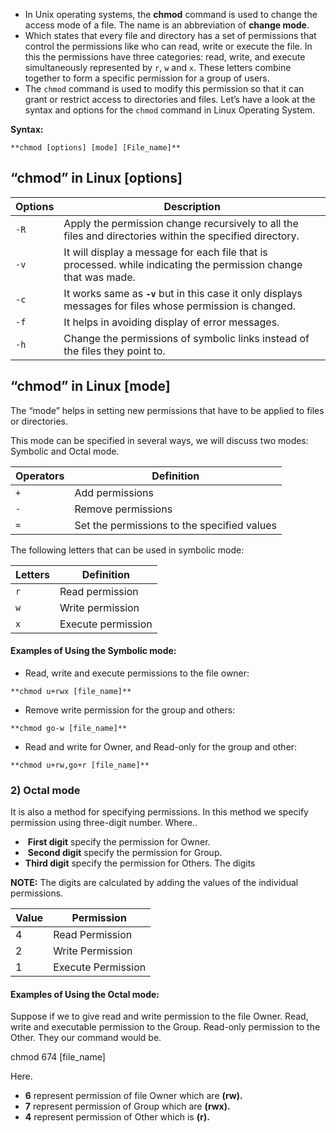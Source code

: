 - In Unix operating systems, the **chmod** command is used to change the access mode of a file. The name is an abbreviation of **change mode**. 
- Which states that every file and directory has a set of permissions that control the permissions like who can read, write or execute the file. In this the permissions have three categories: read, write, and execute simultaneously represented by `r`, `w` and `x`. These letters combine together to form a specific permission for a group of users.
- The `chmod` command is used to modify this permission so that it can grant or restrict access to directories and files. Let’s have a look at the syntax and options for the `chmod` command in Linux Operating System.

**Syntax:**

```
**chmod [options] [mode] [File_name]**
```
## **“chmod” in Linux [options]**



| Options | Description                                                                                                      |
| ------- | ---------------------------------------------------------------------------------------------------------------- |
| `-R`    | Apply the permission change recursively to all the files and directories within the specified directory.         |
| `-v`    | It will display a message for each file that is processed. while indicating the permission change that was made. |
| `-c`    | It works same as **`-v`** but in this case it only displays messages for files whose permission is changed.      |
| `-f`    | It helps in avoiding display of error messages.                                                                  |
| `-h`    | Change the permissions of symbolic links instead of the files they point to.                                     |



## “chmod” in Linux [mode]

The “mode” helps in setting new permissions that have to be applied to files or directories.

This mode can be specified in several ways, we will discuss two modes: Symbolic and Octal mode.

|Operators|Definition|
|---|---|
|`+`|Add permissions|
|`-`|Remove permissions|
|`=`|Set the permissions to the specified values|

The following letters that can be used in symbolic mode:

| Letters | Definition         |
| ------- | ------------------ |
| `r`     | Read permission    |
| `w`     | Write permission   |
| `x`     | Execute permission |



#### Examples of Using the Symbolic mode:

- Read, write and execute permissions to the file owner:

```
**chmod u+rwx [file_name]**
```

- Remove write permission for the group and others:

```
**chmod go-w [file_name]**
```

- Read and write for Owner, and Read-only for the group and other:

```
**chmod u+rw,go+r [file_name]**
```
### 2) Octal mode

It is also a method for specifying permissions. In this method we specify permission using three-digit number. Where..

-  **First digit** specify the permission for Owner.
-  **Second digit** specify the permission for Group. 
- **Third digit** specify the permission for Others. The digits 

**NOTE:** The digits are calculated by adding the values of the individual permissions.

|Value|Permission|
|---|---|
|4|Read Permission|
|2|Write Permission|
|1|Execute Permission|

#### Examples of Using the Octal mode:

Suppose if we to give read and write permission to the file Owner. Read, write and executable permission to the Group. Read-only permission to the Other. They our command would be.

  chmod 674 [file_name]

Here.

- **6** represent permission of file Owner which are **(rw).**
- **7** represent permission of Group which are **(rwx).**
- **4** represent permission of Other which is **(r).**